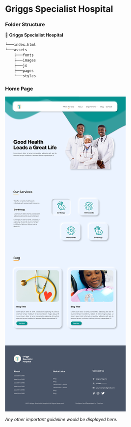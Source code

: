# Griggs Specialist Hospital

### Folder Structure
📂 **Griggs Specialist Hospital**
```bash
└───index.html
└───assets
    ├───fonts
    ├───images
    ├───js
    ├───pages
    └───styles
```

### Home Page
![Home Page](/assets/images/homepage.png "Griggs Homepage")

_Any other important guideline would be displayed here._
